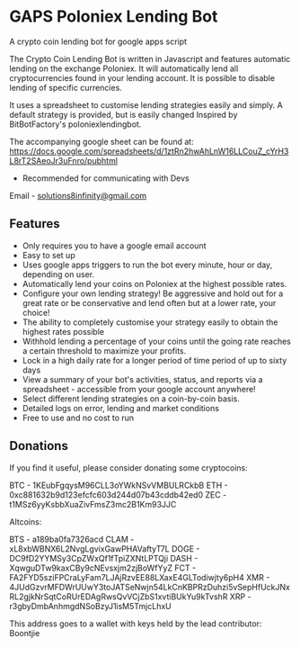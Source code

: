 # GAPS Poloniex Lending Bot
A crypto coin lending bot for google apps script

The Crypto Coin Lending Bot is written in Javascript and features automatic lending on the exchange Poloniex. It will automatically lend all cryptocurrencies found in your lending account.  It is possible to disable lending of specific currencies.

It uses a spreadsheet to customise lending strategies easily and simply.  A default strategy is provided, but is easily changed Inspired by BitBotFactory's poloniexlendingbot.

The accompanying google sheet can be found at:
https://docs.google.com/spreadsheets/d/1ztRn2hwAhLnW16LLCouZ_cYrH3L8rT2SAeoJr3uFnro/pubhtml

 - Recommended for communicating with Devs

Email - solutions8infinity@gmail.com

## Features

 - Only requires you to have a google email account
 - Easy to set up
 - Uses google apps triggers to run the bot every minute, hour or day, depending on user.
 - Automatically lend your coins on Poloniex at the highest possible rates.
 - Configure your own lending strategy! Be aggressive and hold out for a great rate or be conservative and lend often but at a lower rate, your choice!
 - The ability to completely customise your strategy easily to obtain the highest rates possible
 - Withhold lending a percentage of your coins until the going rate reaches a certain threshold to maximize your profits.
 - Lock in a high daily rate for a longer period of time period of up to sixty days
 - View a summary of your bot's activities, status, and reports via a spreadsheet - accessible from your google account anywhere!
 - Select different lending strategies on a coin-by-coin basis.
 - Detailed logs on error, lending and market conditions
 - Free to use and no cost to run

## Donations

If you find it useful, please consider donating some cryptocoins: 

BTC - 1KEubFgqysM96CLL3oYWkNSvVMBULRCkbB
ETH - 0xc881632b9d123efcfc603d244d07b43cddb42ed0
ZEC - t1MSz6yyKsbbXuaZivFmsZ3mc2B1Km93JJC

Altcoins:

BTS - a189ba0fa7326acd
CLAM - xL8xbWBNX6L2NvgLgvixGawPHAVaftyT7L
DOGE - DC9fD2YYMSy3CpZWxQf1fTpiZXNtLPTQji
DASH - XqwguDTw9kaxCBy9cNEvsxjm2zjBoWfYyZ
FCT - FA2FYD5sziFPCraLyFam7LJAjRzvEE88LXaxE4GLTodiwjty6pH4
XMR - 4JUdGzvrMFDWrUUwY3toJATSeNwjn54LkCnKBPRzDuhzi5vSepHfUckJNxRL2gjkNrSqtCoRUrEDAgRwsQvVCjZbS1xvtiBUkYu9kTvshR
XRP - r3gbyDmbAnhmgdNSoBzyJ1isM5TmjcLhxU


This address goes to a wallet with keys held by the lead contributor:  Boontjie
